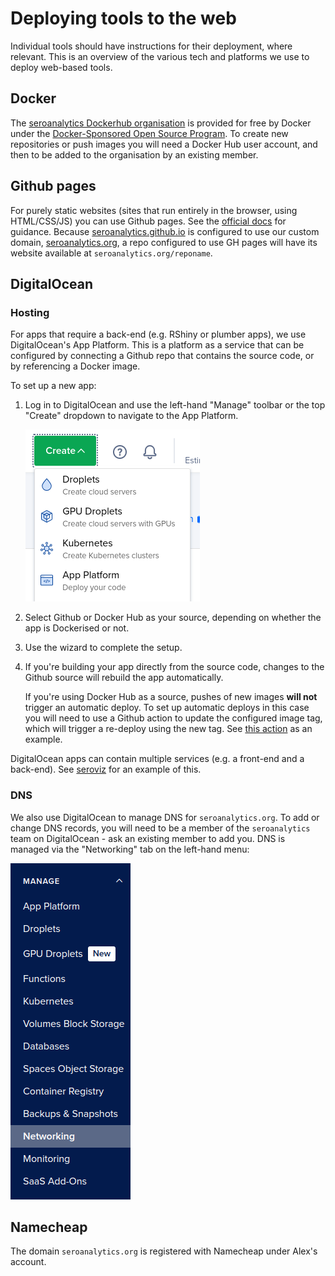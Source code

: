 # Deploying tools to the web

Individual tools should have instructions for their deployment, where relevant. This is 
an overview of the various tech and platforms we use to deploy web-based tools.

## Docker

The [seroanalytics Dockerhub organisation](https://hub.docker.com/u/seroanalytics)
is provided for free by Docker under the [Docker-Sponsored Open Source Program](https://docs.docker.com/trusted-content/dsos-program/).
To create new repositories or push images you will need a Docker Hub user account, and then to be added to the 
organisation by an existing member.

## Github pages

For purely static websites (sites that run entirely in the browser, using HTML/CSS/JS) you 
can use Github pages. See the [official docs](https://pages.github.com/) for guidance. Because [seroanalytics.github.io](https://github.com/seroanalytics/seroanalytics.github.io) is 
configured to use our custom domain, [seroanalytics.org](https://seroanlytics.org), a repo configured to use 
GH pages will have its website available at `seroanalytics.org/reponame`.

## DigitalOcean

### Hosting

For apps that require a back-end (e.g. RShiny or plumber apps), we use DigitalOcean's App Platform. 
This is a platform as a service that can be configured by connecting a Github repo that contains the source code, or
by referencing a Docker image. 

To set up a new app:

1. Log in to DigitalOcean and use the left-hand "Manage" toolbar or the top "Create" dropdown to navigate to the App Platform.

    ![img.png](img.png)
2. Select Github or Docker Hub as your source, depending on whether the app is Dockerised or not.
3. Use the wizard to complete the setup.
4. If you're building your app directly from the source code, changes to the Github source will rebuild the app
   automatically.

   If you're using Docker Hub as a source, pushes of new images **will not** trigger an automatic deploy. To
   set up automatic deploys in this case you will need to use a Github action to update the configured image tag, which will trigger a re-deploy using the new tag. See
[this action](https://github.com/seroanalytics/seroviz/blob/main/.github/workflows/deploy.yaml) as an example.

DigitalOcean apps can contain multiple services (e.g. a front-end and a back-end). See [seroviz](https://github.com/seroanalytics/seroviz) for an example of this.

### DNS

We also use DigitalOcean to manage DNS for `seroanalytics.org`. To add or change DNS records, you will need to be a member 
of the `seroanalytics` team on DigitalOcean - ask an existing member to add you. DNS is managed via the "Networking" tab on the left-hand
menu:

![img_1.png](img_1.png)

## Namecheap

The domain `seroanalytics.org` is registered with Namecheap under Alex's account.
